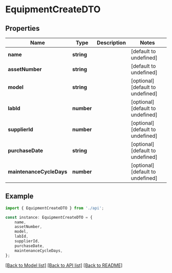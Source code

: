 # EquipmentCreateDTO


## Properties

Name | Type | Description | Notes
------------ | ------------- | ------------- | -------------
**name** | **string** |  | [default to undefined]
**assetNumber** | **string** |  | [default to undefined]
**model** | **string** |  | [optional] [default to undefined]
**labId** | **number** |  | [optional] [default to undefined]
**supplierId** | **number** |  | [optional] [default to undefined]
**purchaseDate** | **string** |  | [optional] [default to undefined]
**maintenanceCycleDays** | **number** |  | [optional] [default to undefined]

## Example

```typescript
import { EquipmentCreateDTO } from './api';

const instance: EquipmentCreateDTO = {
    name,
    assetNumber,
    model,
    labId,
    supplierId,
    purchaseDate,
    maintenanceCycleDays,
};
```

[[Back to Model list]](../README.md#documentation-for-models) [[Back to API list]](../README.md#documentation-for-api-endpoints) [[Back to README]](../README.md)
